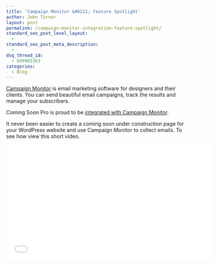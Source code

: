 ```yaml
---
title: 'Campaign Monitor &#8211; Feature Spotlight'
author: John Turner
layout: post
permalink: /campaign-monitor-integration-feature-spotlight/
standard_seo_post_level_layout:
  -
standard_seo_post_meta_description:
  -
dsq_thread_id:
  - 699965363
categories:
  - Blog
---
```

<a href="http://http://www.campaignmonitor.com/" target="_blank">Campaign Monitor</a> is email marketing software for designers and their clients. You can send beautiful email campaigns, track the results and manage your subscribers.

Coming Soon Pro is proud to be [integrated with Campaign Monitor][1].

It never been easier to create a coming soon under construction page for your WordPress website and use Campaign Monitor to collect emails. To see how view this short video.

<iframe width="560" height="315" src="//www.youtube.com/embed/-vyUCvaNwrc" frameborder="0" allowfullscreen></iframe>

 [1]: /features/#feature12
